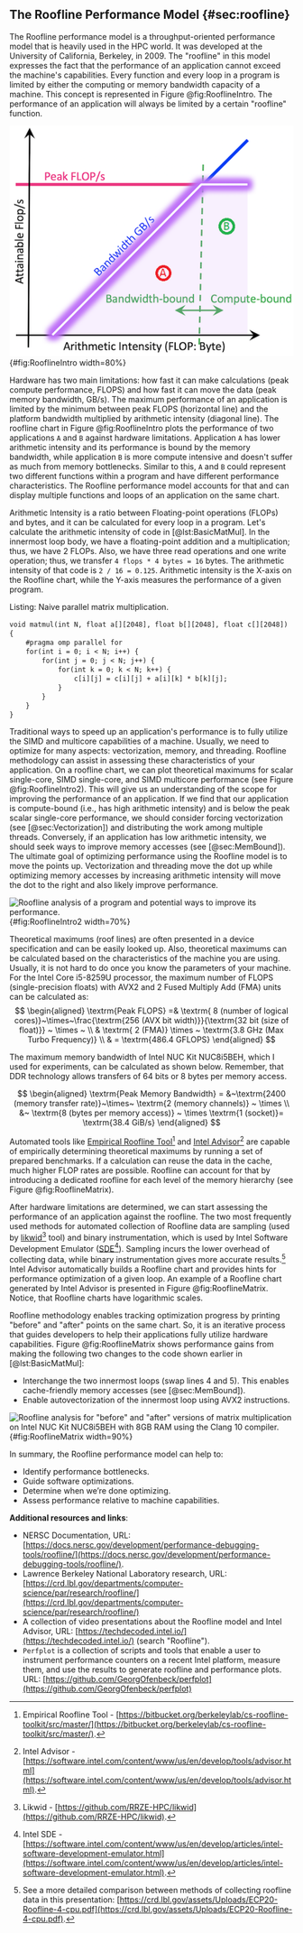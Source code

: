## The Roofline Performance Model {#sec:roofline}

The Roofline performance model is a throughput-oriented performance model that is heavily used in the HPC world. It was developed at the University of California, Berkeley, in 2009. The "roofline" in this model expresses the fact that the performance of an application cannot exceed the machine's capabilities. Every function and every loop in a program is limited by either the computing or memory bandwidth capacity of a machine. This concept is represented in Figure @fig:RooflineIntro. The performance of an application will always be limited by a certain "roofline" function.

![The Roofline Performance Model. The maximum performance of an application is limited by the minimum between peak FLOPS (horizontal line) and the platform bandwidth multiplied by arithmetic intensity (diagonal line). *© Image taken from [NERSC Documentation](https://docs.nersc.gov/development/performance-debugging-tools/roofline/#arithmetic-intensity-ai-and-achieved-performance-flops-for-application-characterization).*](../../img/perf-analysis/Roofline-intro.png){#fig:RooflineIntro width=80%}

Hardware has two main limitations: how fast it can make calculations (peak compute performance, FLOPS) and how fast it can move the data (peak memory bandwidth, GB/s). The maximum performance of an application is limited by the minimum between peak FLOPS (horizontal line) and the platform bandwidth multiplied by arithmetic intensity (diagonal line). The roofline chart in Figure @fig:RooflineIntro plots the performance of two applications `A` and `B` against hardware limitations. Application `A` has lower arithmetic intensity and its performance is bound by the memory bandwidth, while application `B` is more compute intensive and doesn't suffer as much from memory bottlenecks. Similar to this, `A` and `B` could represent two different functions within a program and have different performance characteristics. The Roofline performance model accounts for that and can display multiple functions and loops of an application on the same chart.

Arithmetic Intensity is a ratio between Floating-point operations (FLOPs) and bytes, and it can be calculated for every loop in a program. Let's calculate the arithmetic intensity of code in [@lst:BasicMatMul]. In the innermost loop body, we have a floating-point addition and a multiplication; thus, we have 2 FLOPs. Also, we have three read operations and one write operation; thus, we transfer `4 flops * 4 bytes = 16` bytes. The arithmetic intensity of that code is `2 / 16 = 0.125`. Arithmetic intensity is the X-axis on the Roofline chart, while the Y-axis measures the performance of a given program.

Listing: Naive parallel matrix multiplication.

~~~~ {#lst:BasicMatMul .cpp .numberLines}
void matmul(int N, float a[][2048], float b[][2048], float c[][2048]) {
    #pragma omp parallel for
    for(int i = 0; i < N; i++) {
        for(int j = 0; j < N; j++) {
            for(int k = 0; k < N; k++) {
                c[i][j] = c[i][j] + a[i][k] * b[k][j];
            }
        }
    }
}
~~~~~~~~~~~~~~~~~~~~~~~~~~~~~~~~~~~~~~~~~~~~~~~~~

Traditional ways to speed up an application's performance is to fully utilize the SIMD and multicore capabilities of a machine. Usually, we need to optimize for many aspects: vectorization, memory, and threading. Roofline methodology can assist in assessing these characteristics of your application. On a roofline chart, we can plot theoretical maximums for scalar single-core, SIMD single-core, and SIMD multicore performance (see Figure @fig:RooflineIntro2). This will give us an understanding of the scope for improving the performance of an application. If we find that our application is compute-bound (i.e., has high arithmetic intensity) and is below the peak scalar single-core performance, we should consider forcing vectorization (see [@sec:Vectorization]) and distributing the work among multiple threads. Conversely, if an application has low arithmetic intensity, we should seek ways to improve memory accesses (see [@sec:MemBound]). The ultimate goal of optimizing performance using the Roofline model is to move the points up. Vectorization and threading move the dot up while optimizing memory accesses by increasing arithmetic intensity will move the dot to the right and also likely improve performance.

![Roofline analysis of a program and potential ways to improve its performance.](../../img/perf-analysis/Roofline-intro2.jpg){#fig:RooflineIntro2 width=70%}

Theoretical maximums (roof lines) are often presented in a device specification and can be easily looked up. Also, theoretical maximums can be calculated based on the characteristics of the machine you are using. Usually, it is not hard to do once you know the parameters of your machine. For the Intel Core i5-8259U processor, the maximum number of FLOPS (single-precision floats) with AVX2 and 2 Fused Multiply Add (FMA) units can be calculated as:
$$
\begin{aligned}
\textrm{Peak FLOPS} =& \textrm{ 8 (number of logical cores)}~\times~\frac{\textrm{256 (AVX bit width)}}{\textrm{32 bit (size of float)}} ~ \times ~ \\
& \textrm{ 2 (FMA)} \times ~ \textrm{3.8 GHz (Max Turbo Frequency)} \\
& = \textrm{486.4 GFLOPS}
\end{aligned}
$$

The maximum memory bandwidth of Intel NUC Kit NUC8i5BEH, which I used for experiments, can be calculated as shown below. Remember, that DDR technology allows transfers of 64 bits or 8 bytes per memory access.

$$
\begin{aligned}
\textrm{Peak Memory Bandwidth} = &~\textrm{2400 (memory transfer rate)}~\times~ \textrm{2 (memory channels)} ~ \times \\ &~ \textrm{8 (bytes per memory access)} ~ \times \textrm{1 (socket)}= \textrm{38.4 GiB/s}
\end{aligned}
$$

Automated tools like [Empirical Roofline Tool](https://bitbucket.org/berkeleylab/cs-roofline-toolkit/src/master/)[^2] and [Intel Advisor](https://software.intel.com/content/www/us/en/develop/tools/advisor.html)[^3] are capable of empirically determining theoretical maximums by running a set of prepared benchmarks. If a calculation can reuse the data in the cache, much higher FLOP rates are possible. Roofline can account for that by introducing a dedicated roofline for each level of the memory hierarchy (see Figure @fig:RooflineMatrix).

After hardware limitations are determined, we can start assessing the performance of an application against the roofline. The two most frequently used methods for automated collection of Roofline data are sampling (used by [likwid](https://github.com/RRZE-HPC/likwid)[^4] tool) and binary instrumentation, which is used by Intel Software Development Emulator ([SDE](https://software.intel.com/content/www/us/en/develop/articles/intel-software-development-emulator.html)[^5]). Sampling incurs the lower overhead of collecting data, while binary instrumentation gives more accurate results.[^6] Intel Advisor automatically builds a Roofline chart and provides hints for performance optimization of a given loop. An example of a Roofline chart generated by Intel Advisor is presented in Figure @fig:RooflineMatrix. Notice, that Roofline charts have logarithmic scales.

Roofline methodology enables tracking optimization progress by printing "before" and "after" points on the same chart. So, it is an iterative process that guides developers to help their applications fully utilize hardware capabilities. Figure @fig:RooflineMatrix shows performance gains from making the following two changes to the code shown earlier in [@lst:BasicMatMul]:

* Interchange the two innermost loops (swap lines 4 and 5). This enables cache-friendly memory accesses (see [@sec:MemBound]).
* Enable autovectorization of the innermost loop using AVX2 instructions.

![Roofline analysis for "before" and "after" versions of matrix multiplication on Intel NUC Kit NUC8i5BEH with 8GB RAM using the Clang 10 compiler.](../../img/perf-analysis/roofline_matrix.png){#fig:RooflineMatrix width=90%}

In summary, the Roofline performance model can help to:

* Identify performance bottlenecks.
* Guide software optimizations.
* Determine when we’re done optimizing.
* Assess performance relative to machine capabilities.

**Additional resources and links**:

* NERSC Documentation, URL: [https://docs.nersc.gov/development/performance-debugging-tools/roofline/](https://docs.nersc.gov/development/performance-debugging-tools/roofline/).
* Lawrence Berkeley National Laboratory research, URL: [https://crd.lbl.gov/departments/computer-science/par/research/roofline/](https://crd.lbl.gov/departments/computer-science/par/research/roofline/)
* A collection of video presentations about the Roofline model and Intel Advisor, URL: [https://techdecoded.intel.io/](https://techdecoded.intel.io/) (search "Roofline").
* `Perfplot` is a collection of scripts and tools that enable a user to instrument performance counters on a recent Intel platform, measure them, and use the results to generate roofline and performance plots. URL: [https://github.com/GeorgOfenbeck/perfplot](https://github.com/GeorgOfenbeck/perfplot)

[^2]: Empirical Roofline Tool - [https://bitbucket.org/berkeleylab/cs-roofline-toolkit/src/master/](https://bitbucket.org/berkeleylab/cs-roofline-toolkit/src/master/).
[^3]: Intel Advisor - [https://software.intel.com/content/www/us/en/develop/tools/advisor.html](https://software.intel.com/content/www/us/en/develop/tools/advisor.html).
[^4]: Likwid - [https://github.com/RRZE-HPC/likwid](https://github.com/RRZE-HPC/likwid).
[^5]: Intel SDE - [https://software.intel.com/content/www/us/en/develop/articles/intel-software-development-emulator.html](https://software.intel.com/content/www/us/en/develop/articles/intel-software-development-emulator.html).
[^6]: See a more detailed comparison between methods of collecting roofline data in this presentation: [https://crd.lbl.gov/assets/Uploads/ECP20-Roofline-4-cpu.pdf](https://crd.lbl.gov/assets/Uploads/ECP20-Roofline-4-cpu.pdf).
